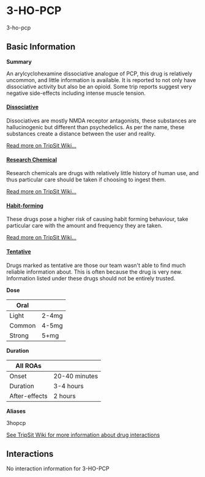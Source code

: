# 3-HO-PCP

3-ho-pcp

## Basic Information

**Summary**

An arylcyclohexamine dissociative analogue of PCP, this drug is relatively uncommon, and little information is available. It is reported to not only have dissociative activity but also be an opioid. Some trip reports suggest very negative side-effects including intense muscle tension.

#### [Dissociative](/category/dissociative)

Dissociatives are mostly NMDA receptor antagonists, these substances are hallucinogenic but different than psychedelics. As per the name, these substances create a distance between the user and reality.

[Read more on TripSit Wiki...](#{category.wiki})

#### [Research Chemical](/category/research-chemical)

Research chemicals are drugs with relatively little history of human use, and thus particular care should be taken if choosing to ingest them.

[Read more on TripSit Wiki...](#{category.wiki})

#### [Habit-forming](/category/habit-forming)

These drugs pose a higher risk of causing habit forming behaviour, take particular care with the amount and frequency they are taken.

[Read more on TripSit Wiki...](#{category.wiki})

#### [Tentative](/category/tentative)

Drugs marked as tentative are those our team wasn't able to find much reliable information about. This is often because the drug is very new. Information listed under these drugs should not be entirely trusted.

**Dose**

| Oral   |       |
| ------ | ----- |
| Light  | 2-4mg |
| Common | 4-5mg |
| Strong | 5+mg  |

**Duration**

| All ROAs      |               |
| ------------- | ------------- |
| Onset         | 20-40 minutes |
| Duration      | 3-4 hours     |
| After-effects | 2 hours       |

**Aliases**

3hopcp  

[See TripSit Wiki for more information about drug interactions](http://combo.tripsit.me/)

## Interactions

No interaction information for 3-HO-PCP